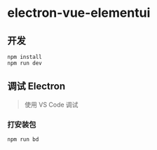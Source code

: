 # electron-vue-elementui

## 开发
```
npm install
npm run dev
```

## 调试 Electron
> 使用 VS Code 调试

### 打安装包
```
npm run bd
```


